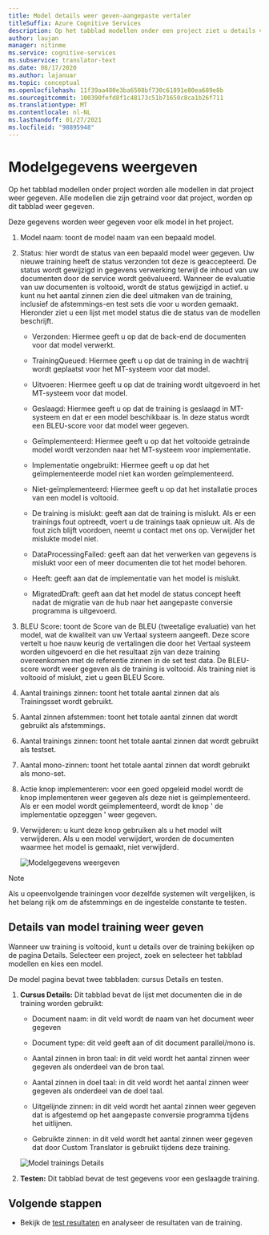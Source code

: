 ```yaml
---
title: Model details weer geven-aangepaste vertaler
titleSuffix: Azure Cognitive Services
description: Op het tabblad modellen onder een project ziet u details van elk model, zoals model naam, model status, BLEU Score, training, afstemming, aantal test zinnen.
author: laujan
manager: nitinme
ms.service: cognitive-services
ms.subservice: translator-text
ms.date: 08/17/2020
ms.author: lajanuar
ms.topic: conceptual
ms.openlocfilehash: 11f39aa480e3ba6508bf730c61891e80ea689e8b
ms.sourcegitcommit: 100390fefd8f1c48173c51b71650c8ca1b26f711
ms.translationtype: MT
ms.contentlocale: nl-NL
ms.lasthandoff: 01/27/2021
ms.locfileid: "98895948"
---
```

# <a name="view-model-details"></a>Modelgegevens weergeven

Op het tabblad modellen onder project worden alle modellen in dat project weer gegeven. Alle modellen die zijn getraind voor dat project, worden op dit tabblad weer gegeven.

Deze gegevens worden weer gegeven voor elk model in het project.

1. Model naam: toont de model naam van een bepaald model.

2. Status: hier wordt de status van een bepaald model weer gegeven. Uw nieuwe training heeft de status verzonden tot deze is geaccepteerd. De status wordt gewijzigd in gegevens verwerking terwijl de inhoud van uw documenten door de service wordt geëvalueerd. Wanneer de evaluatie van uw documenten is voltooid, wordt de status gewijzigd in actief. u kunt nu het aantal zinnen zien die deel uitmaken van de training, inclusief de afstemmings-en test sets die voor u worden gemaakt. Hieronder ziet u een lijst met model status die de status van de modellen beschrijft.

    - Verzonden: Hiermee geeft u op dat de back-end de documenten voor dat model verwerkt.

    - TrainingQueued: Hiermee geeft u op dat de training in de wachtrij wordt geplaatst voor het MT-systeem voor dat model.

    - Uitvoeren: Hiermee geeft u op dat de training wordt uitgevoerd in het MT-systeem voor dat model.

    - Geslaagd: Hiermee geeft u op dat de training is geslaagd in MT-systeem en dat er een model beschikbaar is. In deze status wordt een BLEU-score voor dat model weer gegeven.

    - Geïmplementeerd: Hiermee geeft u op dat het voltooide getrainde model wordt verzonden naar het MT-systeem voor implementatie.

    - Implementatie ongebruikt: Hiermee geeft u op dat het geïmplementeerde model niet kan worden geïmplementeerd.

    - Niet-geïmplementeerd: Hiermee geeft u op dat het installatie proces van een model is voltooid.

    - De training is mislukt: geeft aan dat de training is mislukt. Als er een trainings fout optreedt, voert u de trainings taak opnieuw uit. Als de fout zich blijft voordoen, neemt u contact met ons op. Verwijder het mislukte model niet.

    - DataProcessingFailed: geeft aan dat het verwerken van gegevens is mislukt voor een of meer documenten die tot het model behoren.

    - Heeft: geeft aan dat de implementatie van het model is mislukt.

    - MigratedDraft: geeft aan dat het model de status concept heeft nadat de migratie van de hub naar het aangepaste conversie programma is uitgevoerd.

3. BLEU Score: toont de Score van de BLEU (tweetalige evaluatie) van het model, wat de kwaliteit van uw Vertaal systeem aangeeft. Deze score vertelt u hoe nauw keurig de vertalingen die door het Vertaal systeem worden uitgevoerd en die het resultaat zijn van deze training overeenkomen met de referentie zinnen in de set test data. De BLEU-score wordt weer gegeven als de training is voltooid. Als training niet is voltooid of mislukt, ziet u geen BLEU Score.

4. Aantal trainings zinnen: toont het totale aantal zinnen dat als Trainingsset wordt gebruikt.

5. Aantal zinnen afstemmen: toont het totale aantal zinnen dat wordt gebruikt als afstemmings.

6.  Aantal trainings zinnen: toont het totale aantal zinnen dat wordt gebruikt als testset.

7.  Aantal mono-zinnen: toont het totale aantal zinnen dat wordt gebruikt als mono-set.

8.  Actie knop implementeren: voor een goed opgeleid model wordt de knop implementeren weer gegeven als deze niet is geïmplementeerd. Als er een model wordt geïmplementeerd, wordt de knop ' de implementatie opzeggen ' weer gegeven.

9. Verwijderen: u kunt deze knop gebruiken als u het model wilt verwijderen. Als u een model verwijdert, worden de documenten waarmee het model is gemaakt, niet verwijderd.

    ![Modelgegevens weergeven](media/how-to/how-to-view-model-details.png)

>[!Note]
>Als u opeenvolgende trainingen voor dezelfde systemen wilt vergelijken, is het belang rijk om de afstemmings en de ingestelde constante te testen.

## <a name="view-model-training-details"></a>Details van model training weer geven

Wanneer uw training is voltooid, kunt u details over de training bekijken op de pagina Details. Selecteer een project, zoek en selecteer het tabblad modellen en kies een model.

De model pagina bevat twee tabbladen: cursus Details en testen.

1.  **Cursus Details:** Dit tabblad bevat de lijst met documenten die in de training worden gebruikt:

    -  Document naam: in dit veld wordt de naam van het document weer gegeven

    -  Document type: dit veld geeft aan of dit document parallel/mono is.

    -  Aantal zinnen in bron taal: in dit veld wordt het aantal zinnen weer gegeven als onderdeel van de bron taal.

    -  Aantal zinnen in doel taal: in dit veld wordt het aantal zinnen weer gegeven als onderdeel van de doel taal.

    -  Uitgelijnde zinnen: in dit veld wordt het aantal zinnen weer gegeven dat is afgestemd op het aangepaste conversie programma tijdens het uitlijnen.

    -  Gebruikte zinnen: in dit veld wordt het aantal zinnen weer gegeven dat door Custom Translator is gebruikt tijdens deze training.

    ![Model trainings Details](media/how-to/how-to-model-training-details.png)

2.  **Testen:** Dit tabblad bevat de test gegevens voor een geslaagde training.

## <a name="next-steps"></a>Volgende stappen

- Bekijk de [test resultaten](how-to-view-system-test-results.md) en analyseer de resultaten van de training.
